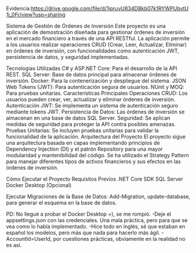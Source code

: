 Evidencia:https://drive.google.com/file/d/1ipruvU834DBkb07k1RYWPUbvtU1j_0Fr/view?usp=sharing

Sistema de Gestión de Órdenes de Inversión
Este proyecto es una aplicación de demostración diseñada para gestionar órdenes de inversión en el mercado financiero a través de una API RESTful. La aplicación permite a los usuarios realizar operaciones CRUD (Crear, Leer, Actualizar, Eliminar) en órdenes de inversión, con funcionalidades como autenticación JWT, persistencia de datos, y seguridad implementadas.

Tecnologías Utilizadas
C# y ASP.NET Core: Para el desarrollo de la API REST.
SQL Server: Base de datos principal para almacenar órdenes de inversión.
Docker: Para la contenerización y despliegue del sistema.
JSON Web Tokens (JWT): Para autenticación segura de usuarios.
NUnit y MOQ: Para pruebas unitarias.
Características Principales
Operaciones CRUD: Los usuarios pueden crear, ver, actualizar y eliminar órdenes de inversión.
Autenticación JWT: Se implementa un sistema de autenticación seguro mediante tokens JWT.
Persistencia de Datos: Las órdenes de inversión se almacenan en una base de datos SQL Server.
Seguridad: Se aplican medidas de seguridad para proteger la API contra posibles amenazas.
Pruebas Unitarias: Se incluyen pruebas unitarias para validar la funcionalidad de la aplicación.
Arquitectura del Proyecto
El proyecto sigue una arquitectura basada en capas implementando principios de Dependency Injection (DI) y el patrón Repository para una mayor modularidad y mantenibilidad del código. Se ha utilizado el Strategy Pattern para manejar diferentes tipos de activos financieros y sus efectos en las órdenes de inversión.

Cómo Ejecutar el Proyecto
Requisitos Previos
.NET Core SDK
SQL Server
Docker Desktop (Opcional)

Ejecutar Migraciones de la Base de Datos:
Add-Migration, update-database, para generar el esquema en la base de datos.

PD: No llegué a probar el Docker Desktop =), se me rompió.
-Deje el appsettings.json con las credenciales. Una mala práctica, pero para que se vea como lo había implementado.
-Hice todo en inglés, sé que estaban en español los modelos, pero más que nada para hacerlo más ágil.
-AccountId=UserId, por cuestiones prácticas, obviamente en la realidad no es así. 
